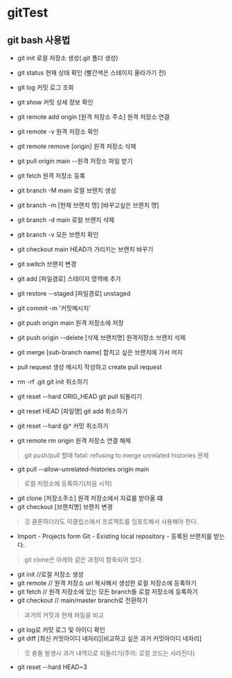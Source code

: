 # gitTest
git bash 사용법
---------

- git init 로컬 저장소 생성(.git 폴더 생성)
- git status 현재 상태 확인 (빨간색은 스테이지 올라가기 전)
- git log 커밋 로그 조회
- git show 커밋 상세 정보 확인

- git remote add origin [원격 저장소 주소] 원격 저장소 연결
- git remote -v 원격 저장소 확인
- git remote remove [origin] 원격 저장소 삭제
- git pull origin main --원격 저장소 파일 받기
- git fetch 원격 저장소 등록

- git branch -M main 로컬 브랜치 생성
- git branch -m [현재 브랜치 명] [바꾸고싶은 브랜치 명]
- git branch -d main 로컬 브랜치 삭제
- git branch -v 모든 브랜치 확인
- git checkout main HEAD가 가리키는 브랜치 바꾸기
- git switch 브랜치 변경

- git add [파일경로] 스테이지 영역에 추가
- git restore --staged [파일경로] unstaged
- git commit -m '커밋메시지'
- git push origin main 원격 저장소에 저장
- git push origin --delete [삭제 브랜치명] 원격저장소 브랜치 삭제

- git merge [sub-branch name] 합치고 싶은 브랜치에 가서 머지
- pull request 생성 메시지 작성하고 create pull request

- rm -rf .git git init 취소하기
- git reset --hard ORIG_HEAD git pull 되돌리기
- git reset HEAD [파일명] git add 취소하기
- git reset --hard @^ 커밋 취소하기
- git remote rm origin 원격 저장소 연결 해제

> git push/pull 할때 fatal: refusing to merge unrelated histories 문제
- git pull --allow-unrelated-histories origin main

> 로컬 저장소에 등록하기(처음 시작)
- git clone [저장소주소] 원격 저장소에서 자료를 받아올 떄
- git checkout [브랜치명] 브랜치 변경

> 깃 클론하더라도 이클립스에서 프로젝트를 임포트해서 사용해야 한다.
- Import - Projects form Git - Existing local repository - 등록된 브랜치를 받는다.

> git clone은 아래와 같은 과정이 함축되어 있다.
- git init //로컬 저장소 생성
- git remote // 원격 저장소 url 복사해서 생성한 로컬 저장소에 등록하기
- git fetch // 원격 저장소에 있는 모든 branch들 로컬 저장소에 등록하기
- git checkout // main/master branch로 전환하기

> 과거의 커밋과 현재 파일을 비교
- git log로 커밋 로그 및 아이디 확인
- git diff  [최신 커밋아이디 네자리][비교하고 싶은 과거 커밋아이디 네자리]

> 깃 충돌 발생시 과거 내역으로 되돌리기(주의: 로컬 코드는 사라진다)
- git reset --hard HEAD~3
